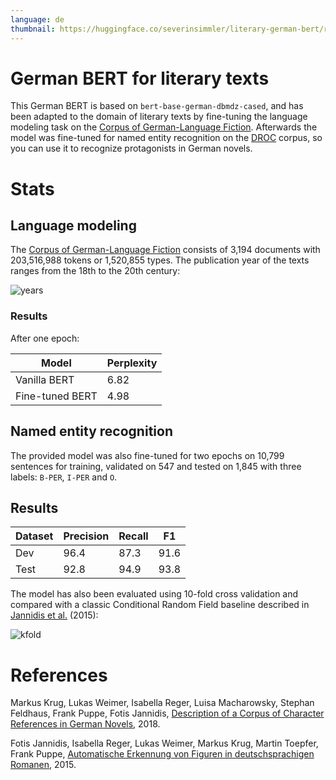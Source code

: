 ```yaml
---
language: de
thumbnail: https://huggingface.co/severinsimmler/literary-german-bert/raw/main/kfold.png
---
```


# German BERT for literary texts

This German BERT is based on `bert-base-german-dbmdz-cased`, and has been adapted to the domain of literary texts by fine-tuning the language modeling task on the [Corpus of German-Language Fiction](https://figshare.com/articles/Corpus_of_German-Language_Fiction_txt_/4524680/1). Afterwards the model was fine-tuned for named entity recognition on the [DROC](https://gitlab2.informatik.uni-wuerzburg.de/kallimachos/DROC-Release) corpus, so you can use it to recognize protagonists in German novels.


# Stats

## Language modeling

The [Corpus of German-Language Fiction](https://figshare.com/articles/Corpus_of_German-Language_Fiction_txt_/4524680/1) consists of 3,194 documents with 203,516,988 tokens or 1,520,855 types. The publication year of the texts ranges from the 18th to the 20th century:

![years](prosa-jahre.png)


### Results

After one epoch:

| Model            | Perplexity |
| ---------------- | ---------- |
| Vanilla BERT     | 6.82       |
| Fine-tuned BERT  | 4.98       |


## Named entity recognition

The provided model was also fine-tuned for two epochs on 10,799 sentences for training, validated on 547 and tested on 1,845 with three labels: `B-PER`, `I-PER` and `O`.


## Results

| Dataset | Precision | Recall | F1   |
| ------- | --------- | ------ | ---- |
| Dev     | 96.4      | 87.3   | 91.6 |
| Test    | 92.8      | 94.9   | 93.8 |

The model has also been evaluated using 10-fold cross validation and compared with a classic Conditional Random Field baseline described in [Jannidis et al.](https://opus.bibliothek.uni-wuerzburg.de/opus4-wuerzburg/frontdoor/deliver/index/docId/14333/file/Jannidis_Figurenerkennung_Roman.pdf) (2015):

![kfold](kfold.png)


# References

Markus Krug, Lukas Weimer, Isabella Reger, Luisa Macharowsky, Stephan Feldhaus, Frank Puppe, Fotis Jannidis, [Description of a Corpus of Character References in German Novels](http://webdoc.sub.gwdg.de/pub/mon/dariah-de/dwp-2018-27.pdf), 2018.

Fotis Jannidis, Isabella Reger, Lukas Weimer, Markus Krug, Martin Toepfer, Frank Puppe, [Automatische Erkennung von Figuren in deutschsprachigen Romanen](https://opus.bibliothek.uni-wuerzburg.de/opus4-wuerzburg/frontdoor/deliver/index/docId/14333/file/Jannidis_Figurenerkennung_Roman.pdf), 2015.
